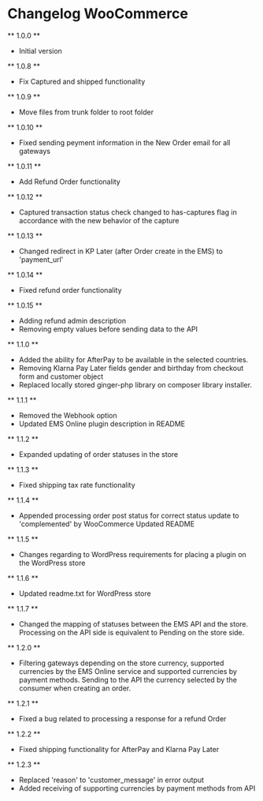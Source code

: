 # Changelog WooCommerce

** 1.0.0 **

* Initial version

** 1.0.8 **

* Fix Captured and shipped functionality

** 1.0.9 **

* Move files from trunk folder to root folder

** 1.0.10 **

* Fixed sending peyment information in the New Order email for all gateways

** 1.0.11 **

* Add Refund Order functionality

** 1.0.12 **

* Captured transaction status check changed to has-captures flag in accordance with the new behavior of the capture

** 1.0.13 **

* Changed redirect in KP Later (after Order create in the EMS) to 'payment_url'

** 1.0.14 **

* Fixed refund order functionality

** 1.0.15 **

* Adding refund admin description
* Removing empty values before sending data to the API

** 1.1.0 **

* Added the ability for AfterPay to be available in the selected countries.
* Removing Klarna Pay Later fields gender and birthday from checkout form and customer object
* Replaced locally stored ginger-php library on composer library installer.

** 1.1.1 **

* Removed the Webhook option
* Updated EMS Online plugin description in README

** 1.1.2 **

* Expanded updating of order statuses in the store

** 1.1.3 **

* Fixed shipping tax rate functionality

** 1.1.4 **

* Appended processing order post status for correct status update to 'complemented' by WooCommerce
  Updated README

** 1.1.5 **

* Changes regarding to WordPress requirements for placing a plugin on the WordPress store

** 1.1.6 **

* Updated readme.txt for WordPress store

** 1.1.7 **

* Changed the mapping of statuses between the EMS API and the store. Processing on the API side is equivalent to Pending on the store side.

** 1.2.0 **

* Filtering gateways depending on the store currency, supported currencies by the EMS Online service and supported currencies by payment methods.
  Sending to the API the currency selected by the consumer when creating an order.

** 1.2.1 **

* Fixed a bug related to processing a response for a refund Order

** 1.2.2 **

* Fixed shipping functionality for AfterPay and Klarna Pay Later

** 1.2.3 **

* Replaced 'reason' to 'customer_message' in error output
* Added receiving of supporting currencies by payment methods from API


